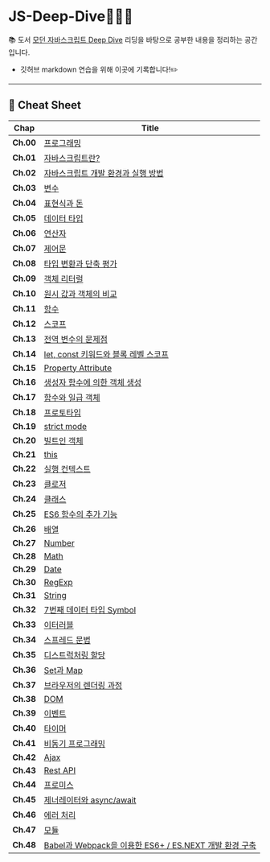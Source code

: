 # **JS-Deep-Dive**🧑🏻‍💻
📚 도서 [모던 자바스크립트 Deep Dive](http://www.yes24.com/Product/Goods/92742567) 리딩을 바탕으로 공부한 내용을 정리하는 공간입니다. </br>
* 깃허브 markdown 연습을 위해 이곳에 기록합니다!✏️

---

## **📖 Cheat Sheet**
|**Chap**|**Title**|
|------|-----|
|**Ch.00**|[프로그래밍](https://github.com/hyung6370/js-Deep-Dive/blob/master/chapter%20cheat/01_%ED%94%84%EB%A1%9C%EA%B7%B8%EB%9E%98%EB%B0%8D.md)|
|**Ch.01**|[자바스크립트란?]()|
|**Ch.02**|[자바스크립트 개발 환경과 실행 방법]()|
|**Ch.03**|[변수]()|
|**Ch.04**|[표현식과 돈]()|
|**Ch.05**|[데이터 타입]()|
|**Ch.06**|[연산자]()|
|**Ch.07**|[제어문]()|
|**Ch.08**|[타입 변환과 단축 평가]()|
|**Ch.09**|[객체 리터럴]()|
|**Ch.10**|[원시 값과 객체의 비교]()|
|**Ch.11**|[함수]()|
|**Ch.12**|[스코프]()|
|**Ch.13**|[전역 변수의 문제점]()|
|**Ch.14**|[let, const 키워드와 블록 레벨 스코프]()|
|**Ch.15**|[Property Attribute]()|
|**Ch.16**|[생성자 함수에 의한 객체 생성]()|
|**Ch.17**|[함수와 일급 객체]()|
|**Ch.18**|[프로토타입]()|
|**Ch.19**|[strict mode]()|
|**Ch.20**|[빌트인 객체]()|
|**Ch.21**|[this]()|
|**Ch.22**|[실행 컨텍스트]()|
|**Ch.23**|[클로저]()|
|**Ch.24**|[클래스]()|
|**Ch.25**|[ES6 함수의 추가 기능]()|
|**Ch.26**|[배열]()|
|**Ch.27**|[Number]()|
|**Ch.28**|[Math]()|
|**Ch.29**|[Date]()|
|**Ch.30**|[RegExp]()|
|**Ch.31**|[String]()|
|**Ch.32**|[7번째 데이터 타입 Symbol]()|
|**Ch.33**|[이터러블]()|
|**Ch.34**|[스프레드 문법]()|
|**Ch.35**|[디스트럭처링 할당]()|
|**Ch.36**|[Set과 Map]()|
|**Ch.37**|[브라우저의 렌더링 과정]()|
|**Ch.38**|[DOM]()|
|**Ch.39**|[이벤트]()|
|**Ch.40**|[타이머]()|
|**Ch.41**|[비동기 프로그래밍]()|
|**Ch.42**|[Ajax]()|
|**Ch.43**|[Rest API]()|
|**Ch.44**|[프로미스]()|
|**Ch.45**|[제너레이터와 async/await]()|
|**Ch.46**|[에러 처리]()|
|**Ch.47**|[모듈]()|
|**Ch.48**|[Babel과 Webpack을 이용한 ES6+ / ES.NEXT 개발 환경 구축]()|

